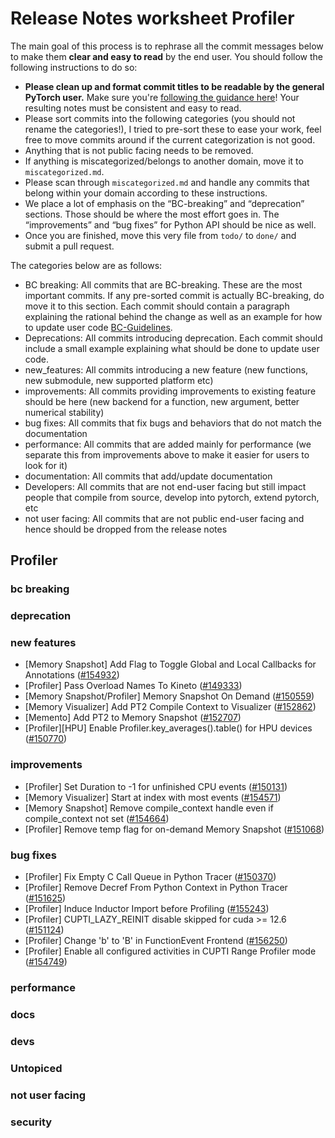 
# Release Notes worksheet Profiler

The main goal of this process is to rephrase all the commit messages below to make them **clear and easy to read** by the end user. You should follow the following instructions to do so:

* **Please clean up and format commit titles to be readable by the general PyTorch user.** Make sure you're [following the guidance here](https://docs.google.com/document/d/14OmgGBr1w6gl1VO47GGGdwrIaUNr92DFhQbY_NEk8mQ/edit)! Your resulting notes must be consistent and easy to read.
* Please sort commits into the following categories (you should not rename the categories!), I tried to pre-sort these to ease your work, feel free to move commits around if the current categorization is not good.
* Anything that is not public facing needs to be removed.
* If anything is miscategorized/belongs to another domain, move it to `miscategorized.md`.
* Please scan through `miscategorized.md` and handle any commits that belong within your domain according to these instructions.
* We place a lot of emphasis on the “BC-breaking” and “deprecation” sections. Those should be where the most effort goes in. The “improvements” and “bug fixes” for Python API should be nice as well.
* Once you are finished, move this very file from `todo/` to `done/` and submit a pull request.

The categories below are as follows:

* BC breaking: All commits that are BC-breaking. These are the most important commits. If any pre-sorted commit is actually BC-breaking, do move it to this section. Each commit should contain a paragraph explaining the rational behind the change as well as an example for how to update user code [BC-Guidelines](https://docs.google.com/document/d/14OmgGBr1w6gl1VO47GGGdwrIaUNr92DFhQbY_NEk8mQ/edit#heading=h.a9htwgvvec1m).
* Deprecations: All commits introducing deprecation. Each commit should include a small example explaining what should be done to update user code.
* new_features: All commits introducing a new feature (new functions, new submodule, new supported platform etc)
* improvements: All commits providing improvements to existing feature should be here (new backend for a function, new argument, better numerical stability)
* bug fixes: All commits that fix bugs and behaviors that do not match the documentation
* performance: All commits that are added mainly for performance (we separate this from improvements above to make it easier for users to look for it)
* documentation: All commits that add/update documentation
* Developers: All commits that are not end-user facing but still impact people that compile from source, develop into pytorch, extend pytorch, etc
* not user facing: All commits that are not public end-user facing and hence should be dropped from the release notes

## Profiler
### bc breaking
### deprecation
### new features
- [Memory Snapshot] Add Flag to Toggle Global and Local Callbacks for Annotations ([#154932](https://github.com/pytorch/pytorch/pull/154932))
- [Profiler] Pass Overload Names To Kineto ([#149333](https://github.com/pytorch/pytorch/pull/149333))
- [Memory Snapshot/Profiler] Memory Snapshot On Demand ([#150559](https://github.com/pytorch/pytorch/pull/150559))
- [Memory Visualizer] Add PT2 Compile Context to Visualizer ([#152862](https://github.com/pytorch/pytorch/pull/152862))
- [Memento] Add PT2 to Memory Snapshot ([#152707](https://github.com/pytorch/pytorch/pull/152707))
- [Profiler][HPU] Enable Profiler.key_averages().table() for HPU devices ([#150770](https://github.com/pytorch/pytorch/pull/150770))

### improvements
- [Profiler] Set Duration to -1 for unfinished CPU events ([#150131](https://github.com/pytorch/pytorch/pull/150131))
- [Memory Visualizer] Start at index with most events ([#154571](https://github.com/pytorch/pytorch/pull/154571))
- [Memory Snapshot] Remove compile_context handle even if compile_context not set ([#154664](https://github.com/pytorch/pytorch/pull/154664))
- [Profiler] Remove temp flag for on-demand Memory Snapshot ([#151068](https://github.com/pytorch/pytorch/pull/151068))


### bug fixes
- [Profiler] Fix Empty C Call Queue in Python Tracer ([#150370](https://github.com/pytorch/pytorch/pull/150370))
- [Profiler] Remove Decref From Python Context in Python Tracer ([#151625](https://github.com/pytorch/pytorch/pull/151625))
- [Profiler] Induce Inductor Import before Profiling ([#155243](https://github.com/pytorch/pytorch/pull/155243))
- [Profiler] CUPTI_LAZY_REINIT disable skipped for cuda >= 12.6 ([#151124](https://github.com/pytorch/pytorch/pull/151124))
- [Profiler] Change 'b' to 'B' in FunctionEvent Frontend ([#156250](https://github.com/pytorch/pytorch/pull/156250))
- [Profiler] Enable all configured activities in CUPTI Range Profiler mode ([#154749](https://github.com/pytorch/pytorch/pull/154749))


### performance
### docs
### devs
### Untopiced
### not user facing
### security
